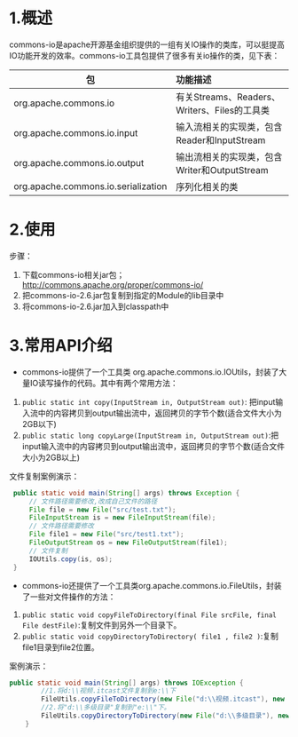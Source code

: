 # 1.概述

commons-io是apache开源基金组织提供的一组有关IO操作的类库，可以挺提高IO功能开发的效率。commons-io工具包提供了很多有关io操作的类，见下表：

| 包                                  | 功能描述                                     |
| ----------------------------------- | :------------------------------------------- |
| org.apache.commons.io               | 有关Streams、Readers、Writers、Files的工具类 |
| org.apache.commons.io.input         | 输入流相关的实现类，包含Reader和InputStream  |
| org.apache.commons.io.output        | 输出流相关的实现类，包含Writer和OutputStream |
| org.apache.commons.io.serialization | 序列化相关的类                               |

# 2.使用

步骤：

1. 下载commons-io相关jar包；http://commons.apache.org/proper/commons-io/
2. 把commons-io-2.6.jar包复制到指定的Module的lib目录中
3. 将commons-io-2.6.jar加入到classpath中

# 3.常用API介绍

* commons-io提供了一个工具类  org.apache.commons.io.IOUtils，封装了大量IO读写操作的代码。其中有两个常用方法：

1. `public static int copy(InputStream in, OutputStream out)`: 把input输入流中的内容拷贝到output输出流中，返回拷贝的字节个数(适合文件大小为2GB以下)
2. `public static long copyLarge(InputStream in, OutputStream out)`:把input输入流中的内容拷贝到output输出流中，返回拷贝的字节个数(适合文件大小为2GB以上)

文件复制案例演示：

```java
 public static void main(String[] args) throws Exception {
     // 文件路径需要修改,改成自己文件的路径
     File file = new File("src/test.txt");
     FileInputStream is = new FileInputStream(file);
	 // 文件路径需要修改
     File file1 = new File("src/test1.txt");
     FileOutputStream os = new FileOutputStream(file1);
     // 文件复制
     IOUtils.copy(is, os);
 }
```

- commons-io还提供了一个工具类org.apache.commons.io.FileUtils，封装了一些对文件操作的方法：

1. `public static void copyFileToDirectory(final File srcFile, final File destFile)`:复制文件到另外一个目录下。
2. `public static void copyDirectoryToDirectory( file1 , file2 )`:复制file1目录到file2位置。

案例演示：

```java
public static void main(String[] args) throws IOException {
		//1.将d:\\视频.itcast文件复制到e:\\下
        FileUtils.copyFileToDirectory(new File("d:\\视频.itcast"), new File("e:\\"));
        //2.将"d:\\多级目录"复制到"e:\\"下。
        FileUtils.copyDirectoryToDirectory(new File("d:\\多级目录"), new File("e:\\"));
    }
```
